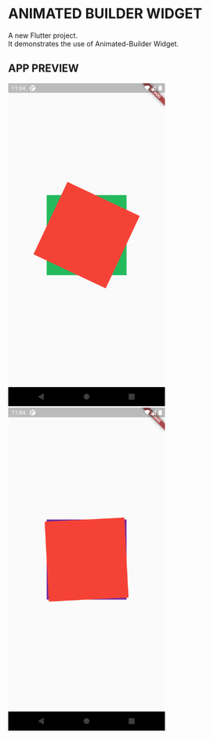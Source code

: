 # ANIMATED BUILDER WIDGET

A new Flutter project. <br>
It demonstrates the use of Animated-Builder Widget.

## APP PREVIEW

<p>
 <img src="./images/s1.png" width= "320" alt="accessibility text">
<img src="./images/s2.png" width= "320" alt="accessibility text">
</p>